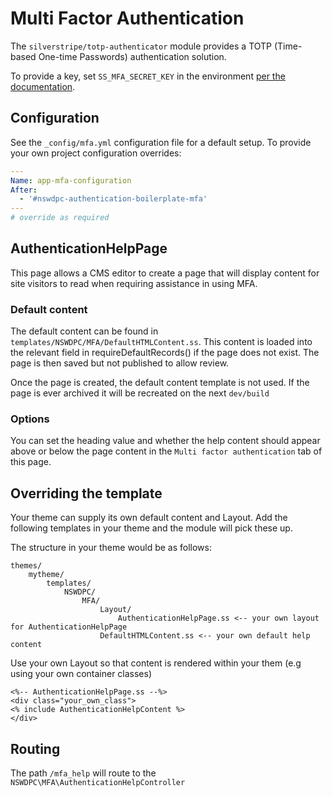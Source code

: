 # Multi Factor Authentication

The `silverstripe/totp-authenticator` module provides a TOTP (Time-based One-time Passwords) authentication solution.

To provide a key, set `SS_MFA_SECRET_KEY` in the environment [per the documentation](https://docs.silverstripe.org/en/5/optional_features/mfa/authenticators/totp-authenticator/#totp-authenticator).

## Configuration

See the `_config/mfa.yml` configuration file for a default setup. To provide your own project configuration overrides:

```yaml
---
Name: app-mfa-configuration
After:
  - '#nswdpc-authentication-boilerplate-mfa'
---
# override as required
```

## AuthenticationHelpPage

This page allows a CMS editor to create a page that will display content for site visitors to read when requiring assistance in using MFA.

### Default content

The default content can be found in `templates/NSWDPC/MFA/DefaultHTMLContent.ss`. This content is loaded into the relevant field in requireDefaultRecords() if the page does not exist. The page is then saved but not published to allow review.

Once the page is created, the default content template is not used. If the page is ever archived it will be recreated on the next `dev/build`

### Options

You can  set the heading value and whether the help content should appear above or below the page content in the `Multi factor authentication` tab of this page.

## Overriding the template

Your theme can supply its own default content and Layout. Add the following templates in your theme and the module will pick these up.

The structure in your theme would be as follows:
```
themes/
    mytheme/
        templates/
            NSWDPC/
                MFA/
                    Layout/
                        AuthenticationHelpPage.ss <-- your own layout for AuthenticationHelpPage
                    DefaultHTMLContent.ss <-- your own default help content

```

Use your own Layout so that content is rendered within your them (e.g using your own container classes)

```
<%-- AuthenticationHelpPage.ss --%>
<div class="your_own_class">
<% include AuthenticationHelpContent %>
</div>
```

## Routing

The path `/mfa_help` will route to the `NSWDPC\MFA\AuthenticationHelpController`
